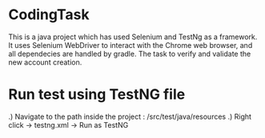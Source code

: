 # CodingTask

This is a java project which has used Selenium and TestNg as a framework. It uses Selenium WebDriver to interact with the Chrome web browser, and all dependecies are handled by gradle. The task to verify and validate the new account creation.

# Run test using TestNG file

.) Navigate to the path inside the project : /src/test/java/resources
.) Right click -> testng.xml -> Run as TestNG
